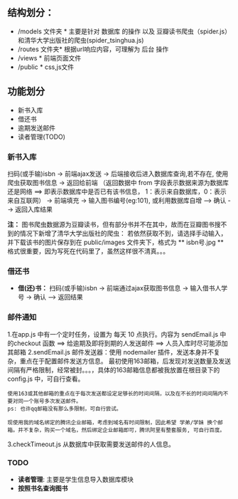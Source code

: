 ## 结构划分：
* /models 文件夹 *
    主要是针对 数据库 的操作 以及 豆瓣读书爬虫（spider.js）和清华大学出版社的爬虫(spider_tsinghua.js)
* /routes 文件夹*
    根据url响应内容，可理解为 后台 操作
* /views *
    前端页面文件
* /public *
    css,js文件

## 功能划分
- 新书入库
- 借还书
- 逾期发送邮件
- 读者管理(TODO)
  
### 新书入库

扫码(或手输)isbn -> 前端ajax发送 -> 后端接收后进入数据库查询,若不存在, 使用爬虫获取图书信息 -> 返回给前端 
（返回数据中 from 字段表示数据来源为数据库还是网络 ==> 即表示数据库中是否已有该书信息， 1：表示来自数据库，0：表示来自互联网）
-> 前端填充 -> 输入图书编号(eg:101), 或利用数据库自增 --> 确认 --> 返回入库结果

__注：__ 图书爬虫数据源为豆瓣读书，但有部分书并不在其中，故而在豆瓣图书搜不到的情况下新增了清华大学出版社的爬虫：
若依然获取不到，请选择手动输入， 并下载该书的图片保存到在 public/images 文件夹下，格式为 ** isbn号.jpg **  格式很重要，因为写死在代码里了，虽然这样很不清真。。。

### 借还书
* __借(还)书：__ 扫码(或手输)isbn -> 前端通过ajax获取图书信息 -> 输入借书人学号 -> 确认 --> 返回结果

### 邮件通知
1.在app.js 中有一个定时任务，设置为 每天 10 点执行。内容为 sendEmail.js 中的checkout 函数 ==> 给逾期及即将到期的人发送邮件 ==> 人员入库时尽可能添加其邮箱
2.sendEmail.js 邮件发送器：使用 nodemailer 插件，发送本身并不复杂，重点在于配置邮件发送方信息。
    最初使用163邮箱，后发现对发送数量及发送间隔有严格限制，经常被封。。。，具体的163邮箱信息都被我放置在根目录下的 config.js 中，可自行查看。
    
    使用163或其他邮箱的重点在于每次发送都设定足够长的时间间隔，以及在不长的时间间隔内不要对同一个账号多次发送邮件。
    ps: 也许qq邮箱没有那么多限制，可自行尝试。

    现使用我的域名绑定的腾讯企业邮箱，考虑到域名有时间限制，因此希望 学弟/学妹 换个邮箱。并不复杂，购买一个域名，然后绑定企业邮箱即可，腾讯阿里有整套服务, 可自行百度。

3.checkTimeout.js 从数据库中获取需要发送邮件的人信息。

### TODO  
* __读者管理__: 主要是学生信息导入数据库模块 
* __按照书名查询图书__
